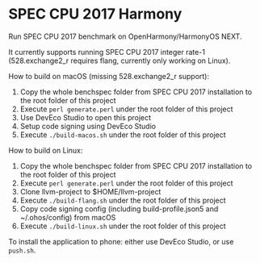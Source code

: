 # SPEC CPU 2017 Harmony

Run SPEC CPU 2017 benchmark on OpenHarmony/HarmonyOS NEXT.

It currently supports running SPEC CPU 2017 integer rate-1 (528.exchange2_r requires flang, currently only working on Linux).

How to build on macOS (missing 528.exchange2_r support):

1. Copy the whole benchspec folder from SPEC CPU 2017 installation to the root folder of this project
2. Execute `perl generate.perl` under the root folder of this project
3. Use DevEco Studio to open this project
4. Setup code signing using DevEco Studio
5. Execute `./build-macos.sh` under the root folder of this project

How to build on Linux:

1. Copy the whole benchspec folder from SPEC CPU 2017 installation to the root folder of this project
2. Execute `perl generate.perl` under the root folder of this project
3. Clone llvm-project to $HOME/llvm-project
4. Execute `./build-flang.sh` under the root folder of this project
5. Copy code signing config (including build-profile.json5 and ~/.ohos/config) from macOS
6. Execute `./build-linux.sh` under the root folder of this project

To install the application to phone: either use DevEco Studio, or use `push.sh`.
